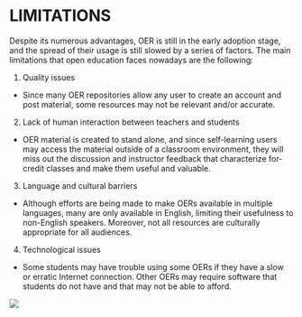 # LIMITATIONS

Despite its numerous advantages, OER is still in the early adoption stage, and the spread of their usage is still slowed by a series of factors. The main limitations that open education faces nowadays are the following:

1. Quality issues
- Since many OER repositories allow any user to create an account and post material, some resources may not be relevant and/or accurate.

2. Lack of human interaction between teachers and students
- OER material is created to stand alone, and since self-learning users may access the material outside of a classroom environment, they will miss out the discussion and instructor feedback that characterize for-credit classes and make them useful and valuable.

3. Language and cultural barriers
- Although efforts are being made to make OERs available in multiple languages, many are only available in English, limiting their usefulness to non-English speakers. Moreover, not all resources are culturally appropriate for all audiences.

4. Technological issues
- Some students may have trouble using some OERs if they have a slow or erratic Internet connection. Other OERs may require software that students do not have and that may not be able to afford.

<img src="http://whyopenedmatters.org/s/creativecommons/images/oe_examples/oer-commons.png"/>